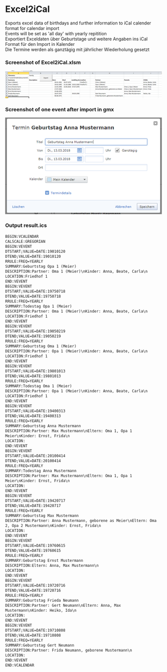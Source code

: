 # Excel2iCal
Exports excel data of birthdays and further information to iCal calender format for calendar import  
Events will be set as 'all day' with yearly repitition  
Exportiert Exceldaten über Geburtstage und weitere Angaben ins iCal Format für den Import in Kalender  
Die Termine werden als ganztägig  mit jährlicher Wiederholung gesetzt  
  
  
### Screenshot of Excel2iCal.xlsm  
![Screenshot](Excel2iCal.png?raw=true "Screenshot") 
  
### Screenshot of one event after import in gmx  
![Screenshot](Excel2iCal_import.png?raw=true "Screenshot") 
  
  
### Output result.ics  
```
BEGIN:VCALENDAR
CALSCALE:GREGORIAN
BEGIN:VEVENT
DTSTART;VALUE=DATE:19010120
DTEND;VALUE=DATE:19010120
RRULE:FREQ=YEARLY
SUMMARY:Geburtstag Opa 1 (Meier)
DESCRIPTION:Partner: Oma 1 (Meier)\nKinder: Anna, Beate, Carla\n
LOCATION:Friedhof 1
END:VEVENT
BEGIN:VEVENT
DTSTART;VALUE=DATE:19750718
DTEND;VALUE=DATE:19750718
RRULE:FREQ=YEARLY
SUMMARY:Todestag Opa 1 (Meier)
DESCRIPTION:Partner: Oma 1 (Meier)\nKinder: Anna, Beate, Carla\n
LOCATION:Friedhof 1
END:VEVENT
BEGIN:VEVENT
DTSTART;VALUE=DATE:19050219
DTEND;VALUE=DATE:19050219
RRULE:FREQ=YEARLY
SUMMARY:Geburtstag Oma 1 (Meier)
DESCRIPTION:Partner: Opa 1 (Meier)\nKinder: Anna, Beate, Carla\n
LOCATION:Friedhof 1
END:VEVENT
BEGIN:VEVENT
DTSTART;VALUE=DATE:19801013
DTEND;VALUE=DATE:19801013
RRULE:FREQ=YEARLY
SUMMARY:Todestag Oma 1 (Meier)
DESCRIPTION:Partner: Opa 1 (Meier)\nKinder: Anna, Beate, Carla\n
LOCATION:Friedhof 1
END:VEVENT
BEGIN:VEVENT
DTSTART;VALUE=DATE:19400313
DTEND;VALUE=DATE:19400313
RRULE:FREQ=YEARLY
SUMMARY:Geburtstag Anna Mustermann
DESCRIPTION:Partner: Max Mustermann\nEltern: Oma 1, Opa 1 Meier\nKinder: Ernst, Frida\n
LOCATION:
END:VEVENT
BEGIN:VEVENT
DTSTART;VALUE=DATE:20100414
DTEND;VALUE=DATE:20100414
RRULE:FREQ=YEARLY
SUMMARY:Todestag Anna Mustermann
DESCRIPTION:Partner: Max Mustermann\nEltern: Oma 1, Opa 1 Meier\nKinder: Ernst, Frida\n
LOCATION:
END:VEVENT
BEGIN:VEVENT
DTSTART;VALUE=DATE:19420717
DTEND;VALUE=DATE:19420717
RRULE:FREQ=YEARLY
SUMMARY:Geburtstag Max Mustermann
DESCRIPTION:Partner: Anna Mustermann, geborene as Meier\nEltern: Oma 2, Opa 2 Mustermann\nKinder: Ernst, Frida\n
LOCATION:
END:VEVENT
BEGIN:VEVENT
DTSTART;VALUE=DATE:19760615
DTEND;VALUE=DATE:19760615
RRULE:FREQ=YEARLY
SUMMARY:Geburtstag Ernst Mustermann
DESCRIPTION:Eltern: Anna, Max Mustermann\n
LOCATION:
END:VEVENT
BEGIN:VEVENT
DTSTART;VALUE=DATE:19720716
DTEND;VALUE=DATE:19720716
RRULE:FREQ=YEARLY
SUMMARY:Geburtstag Frieda Neumann
DESCRIPTION:Partner: Gert Neumann\nEltern: Anna, Max Mustermann\nKinder: Heiko, Ida\n
LOCATION:
END:VEVENT
BEGIN:VEVENT
DTSTART;VALUE=DATE:19710808
DTEND;VALUE=DATE:19710808
RRULE:FREQ=YEARLY
SUMMARY:Geburtstag Gert Neumann
DESCRIPTION:Partner: Frida Neumann, geborene Mustermann\n
LOCATION:
END:VEVENT
END:VCALENDAR
```
